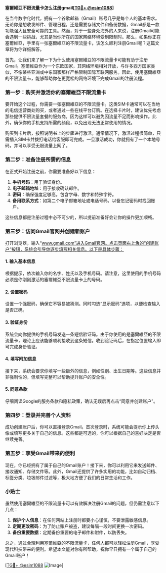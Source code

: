 **塞爾維亞不限流量卡怎么注册gmail[[TG💪+ @esim1088](https://t.me/s/esim1088)]**

在当今数字化时代，拥有一个谷歌邮箱（Gmail）账号几乎是每个人的基本需求。无论你是想收发邮件、管理日程，还是需要存储文件和备份数据，Gmail都是一款功能强大且安全可靠的工具。然而，对于一些身处海外的人来说，注册Gmail可能会遇到一些挑战，尤其是当你所在的国家网络环境受到限制时。那么，如果你正在塞爾維亞，手里有一张塞爾維亞的不限流量卡，该怎么顺利注册Gmail呢？这篇文章将为你详细解答。

首先，让我们来了解一下为什么使用塞爾維亞的不限流量卡可能有助于注册Gmail。塞爾維亞作为一个东欧国家，其网络环境相对开放，与许多西方国家类似，不像某些亚洲或中东国家那样严格限制国际互联网服务。因此，使用塞爾維亞的不限流量卡，能够帮助你在更宽松的网络环境下完成Gmail的注册流程。

### **第一步：购买并激活你的塞爾維亞不限流量卡**

要开始这个过程，你需要一张塞爾維亞的不限流量卡。这类SIM卡通常可以在当地的电信运营商处购买，或者通过一些在线平台订购。在选择卡片时，建议优先考虑那些提供不限流量套餐的服务商，因为这样可以避免因流量不足而影响操作。此外，确保你的手机支持所需的频段，以免出现无法正常使用的情况。

购买到卡片后，按照说明书上的步骤进行激活。通常情况下，激活过程很简单，只需插入SIM卡并拨打电话给客服即可完成。一旦激活成功，你就拥有了一个本地号码，并可以享受无限流量上网了。

### **第二步：准备注册所需的信息**

在正式开始注册之前，你需要准备好以下信息：

1. **手机号码**：用于验证身份。
2. **电子邮箱地址**：用于接收确认邮件。
3. **密码**：确保强度足够高，包含字母、数字和特殊字符。
4. **备用联系方式**：如第二个电子邮箱地址或电话号码，以备忘记密码时找回账户。

这些信息都是注册过程中必不可少的，所以提前准备好会让你的操作更加顺畅。

### **第三步：访问Gmail官网并创建新账户**

打开浏览器，输入“www.gmail.com”进入Gmail官网。点击页面右上角的“创建账户”按钮，系统会引导你逐步填写相关信息。以下是具体步骤：

#### **1. 输入基本信息**
根据提示，依次输入你的名字、姓氏以及手机号码。请注意，这里使用的手机号码必须是你刚刚激活的塞爾維亞不限流量卡上的号码。

#### **2. 设置密码**
设置一个强密码，确保它不容易被猜测。同时勾选“显示密码”选项，以便检查输入是否正确。

#### **3. 验证身份**
系统会向你提供的手机号码发送一条短信验证码。由于你使用的是塞爾維亞的不限流量卡，理论上应该能够顺利接收到这条短信。收到验证码后，在指定位置输入即可完成身份验证。

#### **4. 填写附加信息**
接下来，系统会要求你填写一些额外的信息，例如性别、出生日期等。这些信息并非强制性的，但填写完整可以帮助提升账户的安全性。

#### **5. 同意条款**
仔细阅读Google的服务条款和隐私政策，确认无误后再点击“同意并创建账户”。

### **第四步：登录并完善个人资料**

成功创建账户后，你可以直接登录Gmail。首次登录时，系统可能会提示你上传头像或填写更多关于自己的信息。这些都是可选的，你可以根据自己的喜好决定是否继续完善。

### **第五步：享受Gmail带来的便利**

现在，你已经拥有了属于自己的Gmail账户！接下来，你可以利用它来发送邮件、接收通知、存储文件等。此外，Gmail还提供了许多实用的功能，比如自动归档、标签分类、垃圾邮件过滤等，极大地方便了我们的日常生活和工作。

### **小贴士**

虽然使用塞爾維亞的不限流量卡可以有效解决注册Gmail的问题，但仍需注意以下几点：

1. **保护个人信息**：在任何网站上注册时都要小心谨慎，不要泄露敏感信息。
2. **定期更改密码**：为了防止账户被盗，建议每隔一段时间更换一次密码。
3. **备份重要数据**：定期备份重要的电子邮件和附件，以防丢失。

总之，通过合理利用塞爾維亞的不限流量卡，任何人都可以轻松注册Gmail，享受现代科技带来的便利。希望本文能对你有所帮助，祝你早日拥有一个属于自己的Gmail账户！

[[TG💪+ @esim1088](https://t.me/s/esim1088) ![Image](https://i.postimg.cc/4NQfJmqS/Snipaste-2025-05-13-00-14-12.png)]